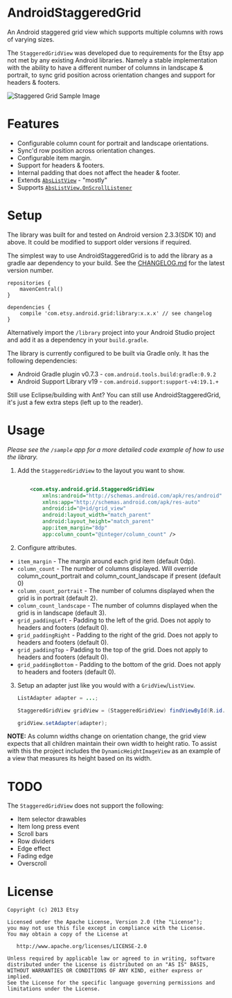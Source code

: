 AndroidStaggeredGrid
=====================

An Android staggered grid view which supports multiple columns with rows of varying sizes.

The `StaggeredGridView` was developed due to requirements for the Etsy app not met by any existing Android libraries.
Namely a stable implementation with the ability to have a different number of columns in landscape & portrait,
to sync grid position across orientation changes and support for headers & footers.

![Staggered Grid Sample Image][1]

Features
=====

 * Configurable column count for portrait and landscape orientations.
 * Sync'd row position across orientation changes.
 * Configurable item margin.
 * Support for headers & footers.
 * Internal padding that does not affect the header & footer.
 * Extends [`AbsListView`](http://developer.android.com/reference/android/widget/AbsListView.html) - "mostly"
 * Supports [`AbsListView.OnScrollListener`](http://developer.android.com/reference/android/widget/AbsListView.OnScrollListener.html)

Setup
=====

The library was built for and tested on Android version 2.3.3(SDK 10) and above. It could be modified to support older versions if required.

The simplest way to use AndroidStaggeredGrid is to add the library as a gradle aar dependency to your build. See the [CHANGELOG.md](https://github.com/etsy/AndroidStaggeredGrid/blob/master/CHANGELOG.md) for the latest version number.

```
repositories {
    mavenCentral()
}

dependencies {
    compile 'com.etsy.android.grid:library:x.x.x' // see changelog
}
```

Alternatively import the `/library` project into your Android Studio project and add it as a dependency in your `build.gradle`.

The library is currently configured to be built via Gradle only. It has the following dependencies:

 * Android Gradle plugin v0.7.3 - `com.android.tools.build:gradle:0.9.2`
 * Android Support Library v19 - `com.android.support:support-v4:19.1.+`

Still use Eclipse/building with Ant? You can still use AndroidStaggeredGrid, it's just a few extra steps (left up to the reader).

Usage
=====

*Please see the `/sample` app for a more detailed code example of how to use the library.*

1. Add the `StaggeredGridView` to the layout you want to show.
    ```xml

        <com.etsy.android.grid.StaggeredGridView
            xmlns:android="http://schemas.android.com/apk/res/android"
            xmlns:app="http://schemas.android.com/apk/res-auto"
            android:id="@+id/grid_view"
            android:layout_width="match_parent"
            android:layout_height="match_parent"
            app:item_margin="8dp"
            app:column_count="@integer/column_count" />
    ```
2. Configure attributes.
 * `item_margin` - The margin around each grid item (default 0dp).
 * `column_count` - The number of columns displayed. Will override column_count_portrait and column_count_landscape if present (default 0)
 * `column_count_portrait` - The number of columns displayed when the grid is in portrait (default 2).
 * `column_count_landscape` - The number of columns displayed when the grid is in landscape (default 3).
 * `grid_paddingLeft` - Padding to the left of the grid. Does not apply to headers and footers (default 0).
 * `grid_paddingRight` - Padding to the right of the grid. Does not apply to headers and footers (default 0).
 * `grid_paddingTop` - Padding to the top of the grid. Does not apply to headers and footers (default 0).
 * `grid_paddingBottom` - Padding to the bottom of the grid. Does not apply to headers and footers (default 0).
3. Setup an adapter just like you would with a `GridView`/`ListView`.
    ```java
    ListAdapter adapter = ...;

    StaggeredGridView gridView = (StaggeredGridView) findViewById(R.id.grid_view);

    gridView.setAdapter(adapter);
    ```
**NOTE:**
As column widths change on orientation change, the grid view expects that all children
maintain their own width to height ratio. To assist with this the project includes the
`DynamicHeightImageView` as an example of a view that measures its height based on its width.

TODO
=====

The `StaggeredGridView` does not support the following:

 * Item selector drawables
 * Item long press event
 * Scroll bars
 * Row dividers
 * Edge effect
 * Fading edge
 * Overscroll

License
=======

    Copyright (c) 2013 Etsy

    Licensed under the Apache License, Version 2.0 (the "License");
    you may not use this file except in compliance with the License.
    You may obtain a copy of the License at

       http://www.apache.org/licenses/LICENSE-2.0

    Unless required by applicable law or agreed to in writing, software
    distributed under the License is distributed on an "AS IS" BASIS,
    WITHOUT WARRANTIES OR CONDITIONS OF ANY KIND, either express or implied.
    See the License for the specific language governing permissions and
    limitations under the License.

[1]: http://f.cl.ly/items/2z1B0Y0M0G0O2k1l3J03/Trending.png
